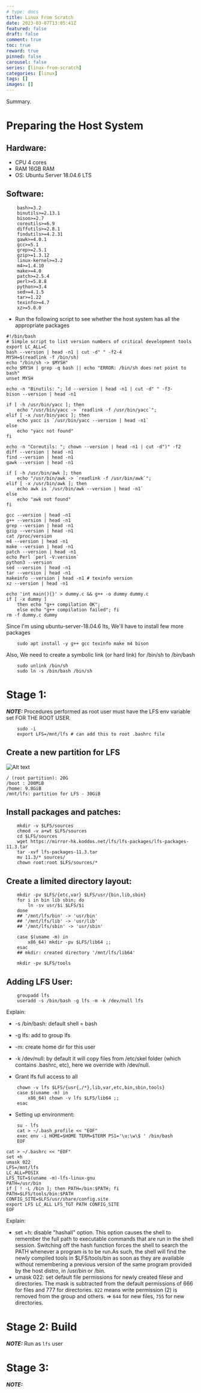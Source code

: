 ```yaml
---
# type: docs 
title: Linux From Scratch
date: 2023-03-07T13:05:41Z
featured: false
draft: false
comment: true
toc: true
reward: true
pinned: false
carousel: false
series: [linux-from-scratch]
categories: [linux]
tags: []
images: []
---
```


Summary.

<!--more-->

# Preparing the Host System
## Hardware:
- CPU 4 cores
- RAM 16GB RAM
- OS: Ubuntu Server 18.04.6 LTS
## Software:
```
    bash>=3.2
    binutils>=2.13.1
    bison>=2.7
    coreutils>=6.9
    diffutils>=2.8.1
    findutils>=4.2.31
    gawk>=4.0.1
    gcc>=5.1
    grep>=2.5.1
    gzip>=1.3.12
    linux-kernel>=3.2
    m4>=1.4.10
    make>=4.0
    patch>=2.5.4
    perl>=5.8.8
    python>=3.4
    sed>=4.1.5
    tar>=1.22
    texinfo>=4.7
    xz>=5.0.0
```
- Run the following script to see whether the host system has all the appropriate packages
```
#!/bin/bash
# Simple script to list version numbers of critical development tools
export LC_ALL=C
bash --version | head -n1 | cut -d" " -f2-4
MYSH=$(readlink -f /bin/sh)
echo "/bin/sh -> $MYSH"
echo $MYSH | grep -q bash || echo "ERROR: /bin/sh does not point to bash"
unset MYSH

echo -n "Binutils: "; ld --version | head -n1 | cut -d" " -f3-
bison --version | head -n1

if [ -h /usr/bin/yacc ]; then
    echo "/usr/bin/yacc -> `readlink -f /usr/bin/yacc`";
elif [ -x /usr/bin/yacc ]; then
    echo yacc is `/usr/bin/yacc --version | head -n1`
else
    echo "yacc not found"
fi

echo -n "Coreutils: "; chown --version | head -n1 | cut -d")" -f2
diff --version | head -n1
find --version | head -n1
gawk --version | head -n1

if [ -h /usr/bin/awk ]; then
    echo "/usr/bin/awk -> `readlink -f /usr/bin/awk`";
elif [ -x /usr/bin/awk ]; then
    echo awk is `/usr/bin/awk --version | head -n1`
else
    echo "awk not found"
fi

gcc --version | head -n1
g++ --version | head -n1
grep --version | head -n1
gzip --version | head -n1
cat /proc/version
m4 --version | head -n1
make --version | head -n1
patch --version | head -n1
echo Perl `perl -V:version`
python3 --version
sed --version | head -n1
tar --version | head -n1
makeinfo --version | head -n1 # texinfo version
xz --version | head -n1

echo 'int main(){}' > dummy.c && g++ -o dummy dummy.c
if [ -x dummy ]
    then echo "g++ compilation OK";
    else echo "g++ compilation failed"; fi
rm -f dummy.c dummy
```
Since I'm using ubuntu-server-18.04.6 lts, We'll have to install few more packages
```
    sudo apt install -y g++ gcc texinfo make m4 bison
```
Also, We need to create a symbolic link (or hard link) for /bin/sh to /bin/bash
```
    sudo unlink /bin/sh
    sudo ln -s /bin/bash /bin/sh
```

# Stage 1: 
**_NOTE:_** Procedures performed as root user must have the LFS env variable set FOR THE ROOT USER.
```
    sudo -i
    export LFS=/mnt/lfs # can add this to root .bashrc file
```
## Create a new partition for LFS
![Alt text](./images/lfs_partition.PNG "LFS Partition")
```
/ (root partition): 20G
/boot : 200MiB
/home: 9.8GiB
/mnt/lfs: partition for LFS - 30GiB
```
## Install packages and patches:
```
    mkdir -v $LFS/sources
    chmod -v a+wt $LFS/sources
    cd $LFS/sources
    wget https://mirror-hk.koddos.net/lfs/lfs-packages/lfs-packages-11.3.tar
    tar -xvf lfs-packages-11.3.tar
    mv 11.3/* sources/
    chown root:root $LFS/sources/*
```

## Create a limited directory layout:
```
    mkdir -pv $LFS/{etc,var} $LFS/usr/{bin,lib,sbin}
    for i in bin lib sbin; do
        ln -sv usr/$i $LFS/$i
    done
    ## '/mnt/lfs/bin' -> 'usr/bin'
    ## '/mnt/lfs/lib' -> 'usr/lib'
    ## '/mnt/lfs/sbin' -> 'usr/sbin'

    case $(uname -m) in
        x86_64) mkdir -pv $LFS/lib64 ;;
    esac
    ## mkdir: created directory '/mnt/lfs/lib64'

    mkdir -pv $LFS/tools
```

## Adding LFS User:
```
    groupadd lfs
    useradd -s /bin/bash -g lfs -m -k /dev/null lfs
```
Explain:
- -s /bin/bash: default shell = bash
- -g lfs: add to group lfs
- -m: create home dir for this user
- -k /dev/null: by default it will copy files from /etc/skel folder (which contains .bashrc, etc), here we override with /dev/null.

- Grant lfs full access to all 
```
    chown -v lfs $LFS/{usr{,/*},lib,var,etc,bin,sbin,tools}
    case $(uname -m) in 
        x86_64) chown -v lfs $LFS/lib64 ;;
    esac
```
- Setting up environment:
```
    su - lfs
    cat > ~/.bash_profile << "EOF"
    exec env -i HOME=$HOME TERM=$TERM PS1='\u:\w\$ ' /bin/bash
    EOF    
```
```
cat > ~/.bashrc << "EOF"
set +h
umask 022
LFS=/mnt/lfs
LC_ALL=POSIX
LFS_TGT=$(uname -m)-lfs-linux-gnu
PATH=/usr/bin
if [ ! -L /bin ]; then PATH=/bin:$PATH; fi
PATH=$LFS/tools/bin:$PATH
CONFIG_SITE=$LFS/usr/share/config.site
export LFS LC_ALL LFS_TGT PATH CONFIG_SITE
EOF
```
Explain:
- set +h: disable "hashall" option. This option causes the shell to remember the full path to executable commands that are run in the shell session. Switching off the hash function
forces the shell to search the PATH whenever a program is to be run.As such, the shell will find the newly compiled
tools in $LFS/tools/bin as soon as they are available without remembering a previous version of the same program
provided by the host distro, in /usr/bin or /bin.
- umask 022: set default file permissions for newly created filese and directories. The mask is subtracted from the default permissions of 666 for files and 777 for directories. `022` means write permission (2) is removed from the group and others. => `644` for new files, `755` for new directories.
## 
# Stage 2: Build
**_NOTE:_** Run as `lfs` user

# Stage 3:
**_NOTE:_**
